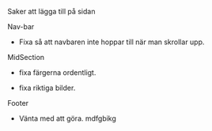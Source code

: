Saker att lägga till på sidan

Nav-bar

* Fixa så att navbaren inte hoppar till när man skrollar upp.

MidSection

* fixa färgerna ordentligt.

* fixa riktiga bilder.

Footer

* Vänta med att göra.
mdfgbikg